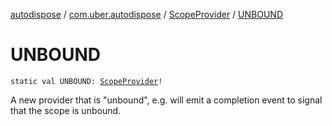 [autodispose](../../index.md) / [com.uber.autodispose](../index.md) / [ScopeProvider](index.md) / [UNBOUND](./-u-n-b-o-u-n-d.md)

# UNBOUND

`static val UNBOUND: `[`ScopeProvider`](index.md)`!`

A new provider that is "unbound", e.g. will emit a completion event to signal that the scope is unbound.


